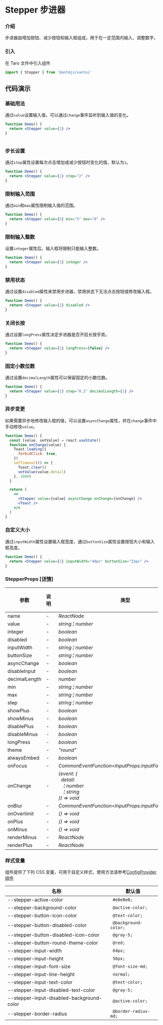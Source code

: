 # Stepper 步进器

### 介绍

步进器由增加按钮、减少按钮和输入框组成，用于在一定范围内输入、调整数字。

### 引入

在 Taro 文件中引入组件

```js
import { Stepper } from '@antmjs/vantui'
```

## 代码演示

### 基础用法

通过`value`设置输入值，可以通过`change`事件监听到输入值的变化。

```jsx
function Demo() {
  return <Stepper value={1} />
}
```

```js

```

### 步长设置

通过`step`属性设置每次点击增加或减少按钮时变化的值，默认为`1`。

```jsx
function Demo() {
  return <Stepper value={1} step="2" />
}
```

### 限制输入范围

通过`min`和`max`属性限制输入值的范围。

```jsx
function Demo() {
  return <Stepper value={5} min="5" max="8" />
}
```

### 限制输入整数

设置`integer`属性后，输入框将限制只能输入整数。

```jsx
function Demo() {
  return <Stepper value={1} integer />
}
```

### 禁用状态

通过设置`disabled`属性来禁用步进器，禁用状态下无法点击按钮或修改输入框。

```jsx
function Demo() {
  return <Stepper value={1} disabled />
}
```

### 关闭长按

通过设置`longPress`属性决定步进器是否开启长按手势。

```jsx
function Demo() {
  return <Stepper value={1} longPress={false} />
}
```

### 固定小数位数

通过设置`decimalLength`属性可以保留固定的小数位数。

```jsx
function Demo() {
  return <Stepper value={1} step="0.2" decimalLength={1} />
}
```

### 异步变更

如果需要异步地修改输入框的值，可以设置`asyncChange`属性，并在`change`事件中手动修改`value`。

```jsx
function Demo() {
  const [value, setValue] = react.useState()
  function onChange(value) {
    Toast.loading({
      forbidClick: true,
    })
    setTimeout(() => {
      Toast.clear()
      setValue(value.detail)
    }, 1000)
  }

  return (
    <>
      <Stepper value={value} asyncChange onChange={onChange} />
      <Toast />
    </>
  )
}
```

### 自定义大小

通过`inputWidth`属性设置输入框宽度，通过`buttonSize`属性设置按钮大小和输入框高度。

```jsx
function Demo() {
  return <Stepper value={1} inputWidth="40px" buttonSize="32px" />
}
```

### StepperProps [[详情]](https://github.com/AntmJS/vantui/tree/main/packages/vantui/types/stepper.d.ts)

| 参数          | 说明 | 类型                                                                                                                                                                                                                                 | 默认值 | 必填    |
| ------------- | ---- | ------------------------------------------------------------------------------------------------------------------------------------------------------------------------------------------------------------------------------------ | ------ | ------- |
| name          | -    | _&nbsp;&nbsp;ReactNode<br/>_                                                                                                                                                                                                         | -      | `false` |
| value         | -    | _&nbsp;&nbsp;string&nbsp;&brvbar;&nbsp;number<br/>_                                                                                                                                                                                  | -      | `false` |
| integer       | -    | _&nbsp;&nbsp;boolean<br/>_                                                                                                                                                                                                           | -      | `false` |
| disabled      | -    | _&nbsp;&nbsp;boolean<br/>_                                                                                                                                                                                                           | -      | `false` |
| inputWidth    | -    | _&nbsp;&nbsp;string&nbsp;&brvbar;&nbsp;number<br/>_                                                                                                                                                                                  | -      | `false` |
| buttonSize    | -    | _&nbsp;&nbsp;string&nbsp;&brvbar;&nbsp;number<br/>_                                                                                                                                                                                  | -      | `false` |
| asyncChange   | -    | _&nbsp;&nbsp;boolean<br/>_                                                                                                                                                                                                           | -      | `false` |
| disableInput  | -    | _&nbsp;&nbsp;boolean<br/>_                                                                                                                                                                                                           | -      | `false` |
| decimalLength | -    | _&nbsp;&nbsp;number<br/>_                                                                                                                                                                                                            | -      | `false` |
| min           | -    | _&nbsp;&nbsp;string&nbsp;&brvbar;&nbsp;number<br/>_                                                                                                                                                                                  | -      | `false` |
| max           | -    | _&nbsp;&nbsp;string&nbsp;&brvbar;&nbsp;number<br/>_                                                                                                                                                                                  | -      | `false` |
| step          | -    | _&nbsp;&nbsp;string&nbsp;&brvbar;&nbsp;number<br/>_                                                                                                                                                                                  | -      | `false` |
| showPlus      | -    | _&nbsp;&nbsp;boolean<br/>_                                                                                                                                                                                                           | -      | `false` |
| showMinus     | -    | _&nbsp;&nbsp;boolean<br/>_                                                                                                                                                                                                           | -      | `false` |
| disablePlus   | -    | _&nbsp;&nbsp;boolean<br/>_                                                                                                                                                                                                           | -      | `false` |
| disableMinus  | -    | _&nbsp;&nbsp;boolean<br/>_                                                                                                                                                                                                           | -      | `false` |
| longPress     | -    | _&nbsp;&nbsp;boolean<br/>_                                                                                                                                                                                                           | -      | `false` |
| theme         | -    | _&nbsp;&nbsp;"round"<br/>_                                                                                                                                                                                                           | -      | `false` |
| alwaysEmbed   | -    | _&nbsp;&nbsp;boolean<br/>_                                                                                                                                                                                                           | -      | `false` |
| onFocus       | -    | _&nbsp;&nbsp;CommonEventFunction<InputProps.inputForceEventDetail><br/>_                                                                                                                                                             | -      | `false` |
| onChange      | -    | _&nbsp;&nbsp;(event:&nbsp;{<br/>&nbsp;&nbsp;&nbsp;&nbsp;detail:<br/>&nbsp;&nbsp;&nbsp;&nbsp;&nbsp;&nbsp;&brvbar;&nbsp;number<br/>&nbsp;&nbsp;&nbsp;&nbsp;&nbsp;&nbsp;&brvbar;&nbsp;string<br/>&nbsp;&nbsp;})&nbsp;=>&nbsp;void<br/>_ | -      | `false` |
| onBlur        | -    | _&nbsp;&nbsp;CommonEventFunction<InputProps.inputForceEventDetail><br/>_                                                                                                                                                             | -      | `false` |
| onOverlimit   | -    | _&nbsp;&nbsp;()&nbsp;=>&nbsp;void<br/>_                                                                                                                                                                                              | -      | `false` |
| onPlus        | -    | _&nbsp;&nbsp;()&nbsp;=>&nbsp;void<br/>_                                                                                                                                                                                              | -      | `false` |
| onMinus       | -    | _&nbsp;&nbsp;()&nbsp;=>&nbsp;void<br/>_                                                                                                                                                                                              | -      | `false` |
| renderMinus   | -    | _&nbsp;&nbsp;ReactNode<br/>_                                                                                                                                                                                                         | -      | `false` |
| renderPlus    | -    | _&nbsp;&nbsp;ReactNode<br/>_                                                                                                                                                                                                         | -      | `false` |

### 样式变量

组件提供了下列 CSS 变量，可用于自定义样式，使用方法请参考[ConfigProvider 组件](https://antmjs.github.io/vantui/#/config-provider)

| 名称                                      | 默认值                |
| ----------------------------------------- | --------------------- |
| --stepper-active-color                    | ` #e8e8e8;`           |
| --stepper-background-color                | ` @active-color;`     |
| --stepper-button-icon-color               | ` @text-color;`       |
| --stepper-button-disabled-color           | ` @background-color;` |
| --stepper-button-disabled-icon-color      | ` @gray-5;`           |
| --stepper-button-round-theme-color        | ` @red;`              |
| --stepper-input-width                     | ` 64px;`              |
| --stepper-input-height                    | ` 56px;`              |
| --stepper-input-font-size                 | ` @font-size-md;`     |
| --stepper-input-line-height               | ` normal;`            |
| --stepper-input-text-color                | ` @text-color;`       |
| --stepper-input-disabled-text-color       | ` @gray-5;`           |
| --stepper-input-disabled-background-color | ` @active-color;`     |
| --stepper-border-radius                   | ` @border-radius-md;` |

